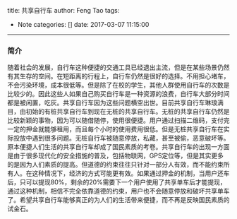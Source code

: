title: 共享自行车
author: Feng Tao
tags:
  - Note
categories: []
date: 2017-03-07 11:15:00
---
### 简介
随着社会的发展，自行车这种便捷的交通工具已经退出主流，但是在某些场景仍然有其生存的空间。在短距离的行程上，自行车仍然是很好的选择。不用担心堵车，不会污染环境，成本很低等。但是除了在校的学生，其他人群使用自行车的次数是比较少的。因此这些人如果自己购买自行车是一种资源的浪费，自行车大部分时间都是被闲置，吃灰。共享自行车因为这些问题横空出世。目前共享自行车琳琅满目，由初始的有桩共享自行车到现在无桩的共享自行车。无桩的共享自行车仍然是比较新颖的事物，因为可以随借随停，使用很便捷。用户通过扫描二维码，支付完一定的押金就能够租用，而且每个小时的使用费用很低。但是无桩共享自行车在实际投放中遇到很多问题。无桩自行车被随意停放，私藏，甚至被偷，恶意破坏等。原本便捷人们生活的共享自行车却成了国民素质的考卷。共享自行车的出现一方面是由于很多现代化的安全措施的普及，包括物联网，GPS定位等，但是其实更多的是因为人们素质的提高。但道德的约束往往只针对一部分人有效，而不能约束所有人。在这种情况下，经济的方式可能更有效。如果通过押金的机制，当用户还车后，只可以提现80%，剩余的20%需要下一个用户使用了共享单车后才能提现，通过这种机制，相信不完全依靠道德的约束，用户也不会随意停放和破坏共享单车了。希望共享自行车能够真正的为人们的生活带来便捷，而不再是反映国民素质的试金石。